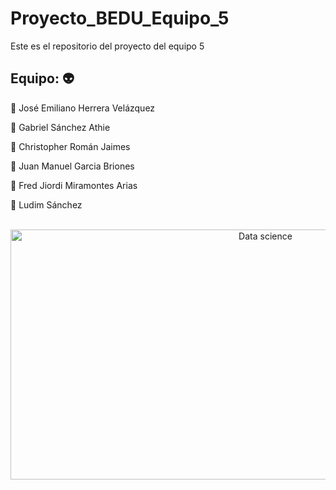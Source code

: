 # Proyecto_BEDU_Equipo_5
Este es el repositorio del proyecto del equipo 5

## Equipo: :alien:

:space_invader: José Emiliano Herrera Velázquez

:space_invader: Gabriel Sánchez Athie

:space_invader: Christopher Román Jaimes

:space_invader: Juan Manuel Garcia Briones

:space_invader: Fred Jiordi Miramontes Arias

:space_invader: Ludim Sánchez

<div align="center">
	<br>
	<a href="https://raw.githubusercontent.com/sindresorhus/css-in-readme-like-wat/main/readme.md">
		<img src="https://s3.amazonaws.com/josg/insights/data-chart.gif" width="800" height="400" alt="Data science">
	</a>
	<br>
</div>
